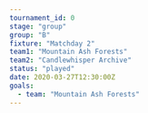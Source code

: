 ```yaml
---
tournament_id: 0
stage: "group"
group: "B"
fixture: "Matchday 2"
team1: "Mountain Ash Forests"
team2: "Candlewhisper Archive"
status: "played"
date: 2020-03-27T12:30:00Z
goals:
  - team: "Mountain Ash Forests"
---
```

